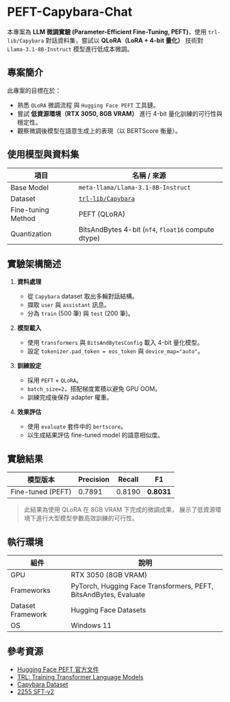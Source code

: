 # PEFT-Capybara-Chat

本專案為 **LLM 微調實驗 (Parameter-Efficient Fine-Tuning, PEFT)**，使用 `trl-lib/Capybara` 對話資料集，嘗試以 **QLoRA（LoRA + 4-bit 量化）** 技術對 `Llama-3.1-8B-Instruct` 模型進行低成本微調。


## 專案簡介

此專案的目標在於：

* 熟悉 `QLoRA` 微調流程 與 `Hugging Face PEFT` 工具鏈。
* 嘗試 **低資源環境（RTX 3050, 8GB VRAM）** 進行 4-bit 量化訓練的可行性與穩定性。
* 觀察微調後模型在語意生成上的表現（以 BERTScore 衡量）。

## 使用模型與資料集

| 項目               | 名稱 / 來源                                                             |
| ------------------ | ---------------------------------------------------------------------- |
| Base Model         | `meta-llama/Llama-3.1-8B-Instruct`                                     |
| Dataset            | [`trl-lib/Capybara`](https://huggingface.co/datasets/trl-lib/Capybara) |
| Fine-tuning Method | PEFT (QLoRA)                                                           |
| Quantization       | BitsAndBytes 4-bit (`nf4`, `float16` compute dtype)                    |

## 實驗架構簡述

1. **資料處理**
   * 從 `Capybara` dataset 取出多輪對話結構。
   * 擷取 `user` 與 `assistant` 訊息。
   * 分為 `train` (500 筆) 與 `test` (200 筆)。

2. **模型載入**
   * 使用 `transformers` 與 `BitsAndBytesConfig` 載入 4-bit 量化模型。
   * 設定 `tokenizer.pad_token = eos_token` 與 `device_map="auto"`。

3. **訓練設定**
   * 採用 `PEFT` + `QLoRA`。
   * `batch_size=2`，搭配梯度累積以避免 GPU OOM。
   * 訓練完成後保存 adapter 權重。

4. **效果評估**
   * 使用 `evaluate` 套件中的 `bertscore`。
   * 以生成結果評估 fine-tuned model 的語意相似度。


## 實驗結果

| 模型版本          | Precision | Recall | F1         |
| ----------------- | --------- | ------ | ---------- |
| Fine-tuned (PEFT) | 0.7891    | 0.8190 | **0.8031** |

> 此結果為使用 QLoRA 在 8GB VRAM 下完成的微調成果，
> 展示了低資源環境下進行大型模型參數高效訓練的可行性。

## 執行環境

| 組件                | 說明                                                               |
| ----------------- | ---------------------------------------------------------------- |
| GPU               | RTX 3050 (8GB VRAM)                                              |
| Frameworks        | PyTorch, Hugging Face Transformers, PEFT, BitsAndBytes, Evaluate |
| Dataset Framework | Hugging Face Datasets                                            |
| OS                | Windows 11                                                       |


## 參考資源

* [Hugging Face PEFT 官方文件](https://huggingface.co/docs/peft/index)
* [TRL: Training Transformer Language Models](https://huggingface.co/docs/trl)
* [Capybara Dataset](https://huggingface.co/datasets/trl-lib/Capybara)
* [2255 SFT-v2](https://github.com/Heng-xiu/AUO-2255-post-training)

